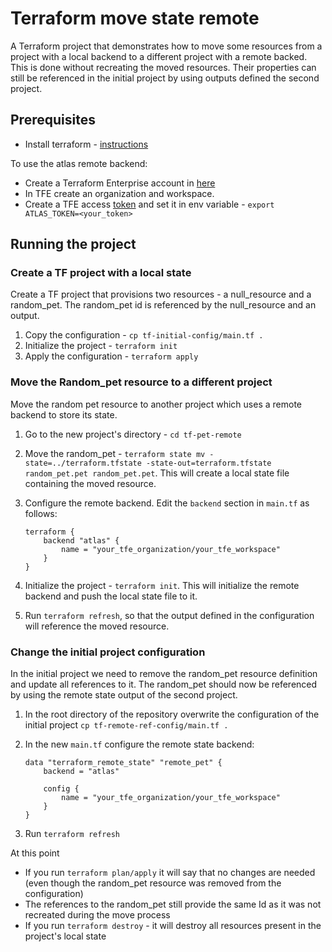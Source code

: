 # Terraform move state remote

A Terraform project that demonstrates how to move some resources from a project with a local backend to a different project with a remote backed. This is done without recreating the moved resources. Their properties can still be referenced in the initial project by using outputs defined the second project.

## Prerequisites

* Install terraform - [instructions](https://www.terraform.io/downloads.html)

To use the atlas remote backend:

* Create a Terraform Enterprise account in [here](https://app.terraform.io/account/new)
* In TFE create an organization and workspace.
* Create a TFE access [token](https://www.terraform.io/docs/enterprise/users-teams-organizations/users.html#api-tokens) and set it in env variable - `export ATLAS_TOKEN=<your_token>`

## Running the project

### Create a TF project with a local state

Create a TF project that provisions two resources -  a null_resource and a random_pet. The random_pet id is referenced by the null_resource and an output.

1. Copy the configuration - `cp tf-initial-config/main.tf .`
2. Initialize the project - `terraform init`
3. Apply the configuration - `terraform apply`

### Move the Random_pet resource to a different project

Move the random pet resource to another project which uses a remote backend to store its state.

1. Go to the new project's directory - `cd tf-pet-remote`
2. Move the random_pet - `terraform state mv -state=../terraform.tfstate -state-out=terraform.tfstate random_pet.pet random_pet.pet`. This will create a local state file containing the moved resource.
3. Configure the remote backend. Edit the `backend` section in `main.tf` as follows:

    ```HCL
    terraform {
        backend "atlas" {
            name = "your_tfe_organization/your_tfe_workspace"
        }
    }
    ```

4. Initialize the project - `terraform init`. This will initialize the remote backend and push the local state file to it.
5. Run `terraform refresh`, so that the output defined in the configuration will reference the moved resource.

### Change the initial project configuration

In the initial project we need to remove the random_pet resource definition and update all references to it. The random_pet should now be referenced by using the remote state output of the second project.

1. In the root directory of the repository overwrite the configuration of the initial project `cp tf-remote-ref-config/main.tf .`
2. In the new `main.tf` configure the remote state backend:

    ```HCL
    data "terraform_remote_state" "remote_pet" {
        backend = "atlas"

        config {
            name = "your_tfe_organization/your_tfe_workspace"
        }
    }
    ```
3. Run `terraform refresh`

 At this point

* If you run `terraform plan/apply` it will say that no changes are needed (even though the random_pet resource was removed from the configuration)
* The references to the random_pet still provide the same Id as it was not recreated during the move process
* If you run `terraform destroy` - it will destroy all resources present in the project's local state
